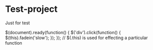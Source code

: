 # Test-project
Just for test



$(document).ready(function() {
    $('div').click(function() {
        $(this).fadein('slow');
    });
});                 // $(.this) is used for effecting  a particular function

